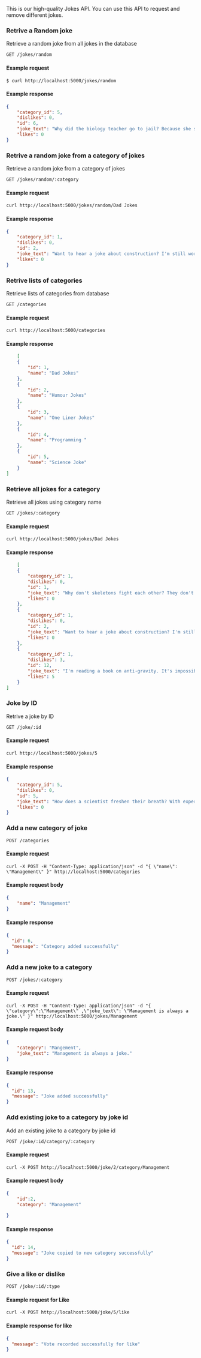 This is our high-quality Jokes API. You can use this API to request
and remove different jokes.

### Retrive a Random joke

Retrieve a random joke from all jokes in the database

```endpoint
GET /jokes/random
```

#### Example request

```curl
$ curl http://localhost:5000/jokes/random
```
#### Example response

```json
{
    "category_id": 5,
    "dislikes": 0,
    "id": 6,
    "joke_text": "Why did the biology teacher go to jail? Because she stole the cell's nucleus!",
    "likes": 0
}
```

 ### Retrive a random joke from a category of jokes

Retrieve a random joke from a category of jokes

```endpoint
GET /jokes/random/:category
```

#### Example request

```curl
curl http://localhost:5000/jokes/random/Dad Jokes
```

#### Example response

```json
{
    "category_id": 1,
    "dislikes": 0,
    "id": 2,
    "joke_text": "Want to hear a joke about construction? I'm still working on it.",
    "likes": 0
}
```

 ### Retrive lists of categories

Retrieve  lists of categories from database

```endpoint
GET /categories
```

#### Example request

```curl
curl http://localhost:5000/categories
```

#### Example response

```json
    [
    {
        "id": 1,
        "name": "Dad Jokes"
    },
    {
        "id": 2,
        "name": "Humour Jokes"
    },
    {
        "id": 3,
        "name": "One Liner Jokes"
    },
    {
        "id": 4,
        "name": "Programming "
    },
    {
        "id": 5,
        "name": "Science Joke"
    }
]
```
### Retrieve all jokes for a category 

Retrieve all jokes using category name

```endpoint
GET /jokes/:category
```

#### Example request

```curl
curl http://localhost:5000/jokes/Dad Jokes
```

#### Example response

```json
    [
    {
        "category_id": 1,
        "dislikes": 0,
        "id": 1,
        "joke_text": "Why don't skeletons fight each other? They don't have the guts.",
        "likes": 0
    },
    {
        "category_id": 1,
        "dislikes": 0,
        "id": 2,
        "joke_text": "Want to hear a joke about construction? I'm still working on it.",
        "likes": 0
    },
    {
        "category_id": 1,
        "dislikes": 3,
        "id": 12,
        "joke_text": "I'm reading a book on anti-gravity. It's impossible to put down!",
        "likes": 5
    }
]
```

### Joke by ID

Retrive a joke by ID

```endpoint
GET /joke/:id
```

#### Example request

```curl
curl http://localhost:5000/jokes/5
```

#### Example response

```json
{
    "category_id": 5,
    "dislikes": 0,
    "id": 5,
    "joke_text": "How does a scientist freshen their breath? With experi-mints!",
    "likes": 0
}
```

### Add a new category of joke

 

```endpoint
POST /categories
```

#### Example request

```curl
curl -X POST -H "Content-Type: application/json" -d "{ \"name\": \"Management\" }" http://localhost:5000/categories
```

#### Example request body

```json
{
    "name": "Management"
}
```

#### Example response

```json
{
  "id": 6,
  "message": "Category added successfully"
}
```

### Add a new joke to a category

```endpoint
POST /jokes/:category
```

#### Example request

```curl
curl -X POST -H "Content-Type: application/json" -d "{ \"category\":\"Management\" ,\"joke_text\": \"Management is always a joke.\" }" http://localhost:5000/jokes/Management
```

#### Example request body

```json
{
    "category": "Mangement",
    "joke_text": "Management is always a joke."
}
```

#### Example response

```json
{
  "id": 13,
  "message": "Joke added successfully"
}
```

### Add existing joke to a category by joke id

Add an existing joke to a category by joke id 

```endpoint
POST /joke/:id/category/:category
```

#### Example request

```curl
curl -X POST http://localhost:5000/joke/2/category/Management
```
#### Example request body

```json
{
    "id":2,
    "category": "Management"
    
}
```


#### Example response

```json
{
  "id": 14,
  "message": "Joke copied to new category successfully"
}
```

### Give a like or dislike


```endpoint
POST /joke/:id/:type
```

#### Example request for Like

```curl
curl -X POST http://localhost:5000/joke/5/like
```
#### Example response for like

```json
{
  "message": "Vote recorded successfully for like"
}
```